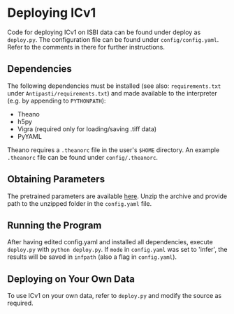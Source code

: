 # Deploying ICv1

Code for deploying ICv1 on ISBI data can be found under deploy as `deploy.py`. The configuration file can be found under `config/config.yaml`. Refer to the comments in there for further instructions. 

## Dependencies
The following dependencies must be installed (see also: `requirements.txt` under `Antipasti/requirements.txt`) and made available to the interpreter (e.g. by appending to `PYTHONPATH`):

* Theano
* h5py
* Vigra (required only for loading/saving .tiff data)
* PyYAML

Theano requires a `.theanorc` file in the user's `$HOME` directory. An example `.theanorc` file can be found under `config/.theanorc`.

## Obtaining Parameters
The pretrained parameters are available [here](http://hci.iwr.uni-heidelberg.de/system/files/private/downloads/1362115697/params.zip). Unzip the archive and provide path to the unzipped folder in the `config.yaml` file. 

## Running the Program
After having edited config.yaml and installed all dependencies, execute `deploy.py` with `python deploy.py`. If `mode` in `config.yaml` was set to 'infer', the results will be saved in `infpath` (also a flag in `config.yaml`). 

## Deploying on Your Own Data
To use ICv1 on your own data, refer to `deploy.py` and modify the source as required.

